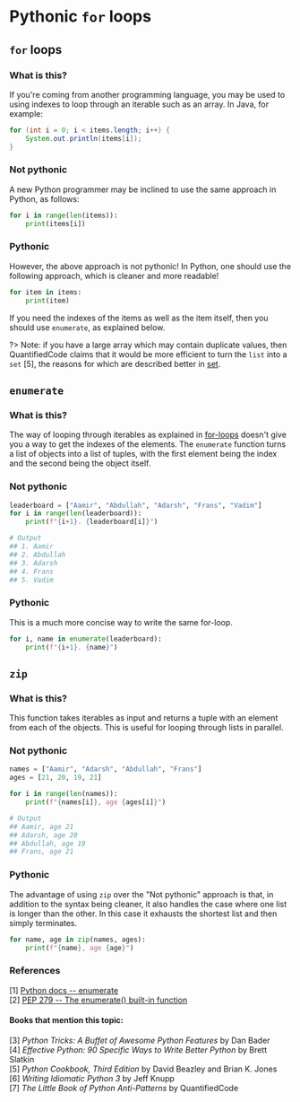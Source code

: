 # Pythonic `for` loops

## `for` loops

### What is this?
If you're coming from another programming language, you may be used to using indexes to loop through an iterable such as an array. In Java, for example:

```java
for (int i = 0; i < items.length; i++) {
    System.out.println(items[i]);
}
```

### Not pythonic
A new Python programmer may be inclined to use the same approach in Python, as follows:

```py
for i in range(len(items)):
    print(items[i])
```

### Pythonic
However, the above approach is not pythonic! In Python, one should use the following approach, which is cleaner and more readable!

```py
for item in items:
    print(item)
```

If you need the indexes of the items as well as the item itself, then you should use `enumerate`, as explained below.

?> Note: if you have a large array which may contain duplicate values, then QuantifiedCode claims that it would be more efficient to turn the `list` into a `set` [5], the reasons for which are described better in [set](/set.md).

## `enumerate`
### What is this?
The way of looping through iterables as explained in [for-loops](forloops.md) doesn't give you a way to get the indexes of the elements. The `enumerate` function turns a list of objects into a list of tuples, with the first element being the index and the second being the object itself.

### Not pythonic
```py
leaderboard = ["Aamir", "Abdullah", "Adarsh", "Frans", "Vadim"]
for i in range(len(leaderboard)):
    print(f"{i+1}. {leaderboard[i]}")

# Output
## 1. Aamir
## 2. Abdullah
## 3. Adarsh
## 4. Frans
## 5. Vadim
```

### Pythonic
This is a much more concise way to write the same for-loop.
```py
for i, name in enumerate(leaderboard):
    print(f"{i+1}. {name}")
```

## `zip`
### What is this?
This function takes iterables as input and returns a tuple with an element from each of the objects. This is useful for looping through lists in parallel.

### Not pythonic
```py
names = ["Aamir", "Adarsh", "Abdullah", "Frans"]
ages = [21, 20, 19, 21]

for i in range(len(names)):
    print(f"{names[i]}, age {ages[i]}")

# Output
## Aamir, age 21
## Adarsh, age 20
## Abdullah, age 19
## Frans, age 21

```

### Pythonic
The advantage of using `zip` over the "Not pythonic" approach is that, in addition to the syntax being cleaner, it also handles the case where one list is longer than the other. In this case it exhausts the shortest list and then simply terminates.


```py
for name, age in zip(names, ages):
    print(f"{name}, age {age}")
```

### References
[1] [Python docs -- enumerate](https://docs.python.org/3/library/functions.html#enumerate)  
[2] [PEP 279 -- The enumerate() built-in function](https://www.python.org/dev/peps/pep-0279/)  
#### Books that mention this topic:
[3] *Python Tricks: A Buffet of Awesome Python Features* by Dan Bader  
[4] *Effective Python: 90 Specific Ways to Write Better Python* by Brett Slatkin  
[5] *Python Cookbook, Third Edition* by David Beazley and Brian K. Jones  
[6] *Writing Idiomatic Python 3* by Jeff Knupp  
[7] *The Little Book of Python Anti-Patterns* by QuantifiedCode  
